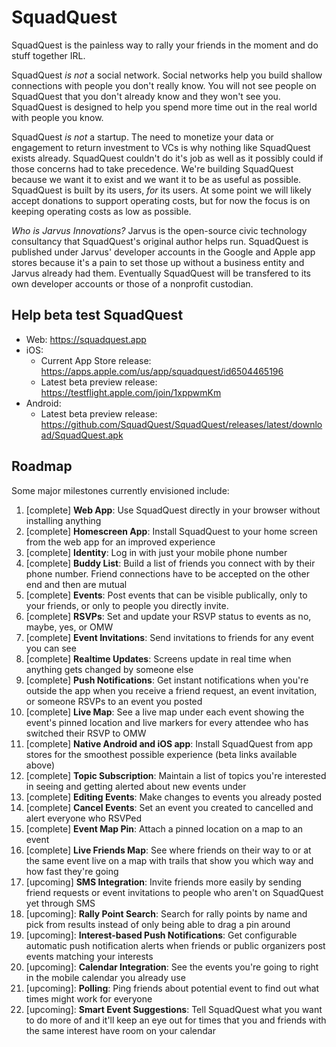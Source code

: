 # SquadQuest

SquadQuest is the painless way to rally your friends in the moment and do stuff together IRL.

SquadQuest *is not* a social network. Social networks help you build shallow connections with people you don't really know. You will not see people on SquadQuest that you don't already know and they won't see you. SquadQuest is designed to help you spend more time out in the real world with people you know.

SquadQuest *is not* a startup. The need to monetize your data or engagement to return investment to VCs is why nothing like SquadQuest exists already. SquadQuest couldn't do it's job as well as it possibly could if those concerns had to take precedence. We're building SquadQuest because we want it to exist and we want it to be as useful as possible. SquadQuest is built by its users, *for* its users. At some point we will likely accept donations to support operating costs, but for now the focus is on keeping operating costs as low as possible.

*Who is Jarvus Innovations?* Jarvus is the open-source civic technology consultancy that SquadQuest's original author helps run. SquadQuest is published under Jarvus' developer accounts in the Google and Apple app stores because it's a pain to set those up without a business entity and Jarvus already had them. Eventually SquadQuest will be transfered to its own developer accounts or those of a nonprofit custodian.

## Help beta test SquadQuest

- Web: <https://squadquest.app>
- iOS:
  - Current App Store release: <https://apps.apple.com/us/app/squadquest/id6504465196>
  - Latest beta preview release: <https://testflight.apple.com/join/1xppwmKm>
- Android:
  - Latest beta preview release: <https://github.com/SquadQuest/SquadQuest/releases/latest/download/SquadQuest.apk>

## Roadmap

Some major milestones currently envisioned include:

1. [complete] **Web App**: Use SquadQuest directly in your browser without installing anything
1. [complete] **Homescreen App**: Install SquadQuest to your home screen from the web app for an improved experience
1. [complete] **Identity**: Log in with just your mobile phone number
1. [complete] **Buddy List**: Build a list of friends you connect with by their phone number. Friend connections have to be accepted on the other end and then are mutual
1. [complete] **Events**: Post events that can be visible publically, only to your friends, or only to people you directly invite.
1. [complete] **RSVPs**: Set and update your RSVP status to events as no, maybe, yes, or OMW
1. [complete] **Event Invitations**: Send invitations to friends for any event you can see
1. [complete] **Realtime Updates**: Screens update in real time when anything gets changed by someone else
1. [complete] **Push Notifications**: Get instant notifications when you're outside the app when you receive a friend request, an event invitation, or someone RSVPs to an event you posted
1. [complete] **Live Map**: See a live map under each event showing the event's pinned location and live markers for every attendee who has switched their RSVP to OMW
1. [complete] **Native Android and iOS app**: Install SquadQuest from app stores for the smoothest possible experience (beta links available above)
1. [complete] **Topic Subscription**: Maintain a list of topics you're interested in seeing and getting alerted about new events under
1. [complete] **Editing Events**: Make changes to events you already posted
1. [complete] **Cancel Events**: Set an event you created to cancelled and alert everyone who RSVPed
1. [complete] **Event Map Pin**: Attach a pinned location on a map to an event
1. [complete] **Live Friends Map**: See where friends on their way to or at the same event live on a map with trails that show you which way and how fast they're going
1. [upcoming] **SMS Integration**: Invite friends more easily by sending friend requests or event invitations to people who aren't on SquadQuest yet through SMS
1. [upcoming]: **Rally Point Search**: Search for rally points by name and pick from results instead of only being able to drag a pin around
1. [upcoming]: **Interest-based Push Notifications**: Get configurable automatic push notification alerts when friends or public organizers post events matching your interests
1. [upcoming]: **Calendar Integration**: See the events you're going to right in the mobile calendar you already use
1. [upcoming]: **Polling**: Ping friends about potential event to find out what times might work for everyone
1. [upcoming]: **Smart Event Suggestions**: Tell SquadQuest what you want to do more of and it'll keep an eye out for times that you and friends with the same interest have room on your calendar

